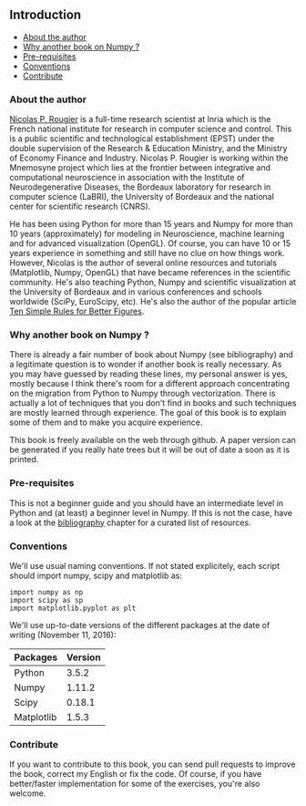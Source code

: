 ## Introduction

* [About the author](#about)
* [Why another book on Numpy ?](#why)
* [Pre-requisites](#pre-requisites)
* [Conventions](#conventions)
* [Contribute](#contribute)

### About the author <a name="about"></a>

[Nicolas P. Rougier](http://www.labri.fr/perso/nrougier/) is a full-time
research scientist at Inria which is the French national institute for research
in computer science and control. This is a public scientific and technological
establishment (EPST) under the double supervision of the Research & Education
Ministry, and the Ministry of Economy Finance and Industry. Nicolas P. Rougier
is working within the Mnemosyne project which lies at the frontier between
integrative and computational neuroscience in association with the Institute of
Neurodegenerative Diseases, the Bordeaux laboratory for research in computer
science (LaBRI), the University of Bordeaux and the national center for
scientific research (CNRS).
  
He has been using Python for more than 15 years and Numpy for more than 10
years (approximately) for modeling in Neuroscience, machine learning and for
advanced visualization (OpenGL). Of course, you can have 10 or 15 years
experience in something and still have no clue on how things work. However,
Nicolas is the author of several online resources and tutorials (Matplotlib,
Numpy, OpenGL) that have became references in the scientific community. He's
also teaching Python, Numpy and scientific visualization at the University of
Bordeaux and in various conferences and schools worldwide (SciPy, EuroScipy,
etc). He's also the author of the popular article [Ten Simple Rules for Better
Figures](http://journals.plos.org/ploscompbiol/article?id=10.1371/journal.pcbi.1003833).

### Why another book on Numpy ? <a name="why"></a>

There is already a fair number of book about Numpy (see bibliography) and a
legitimate question is to wonder if another book is really necessary. As you
may have guessed by reading these lines, my personal answer is yes, mostly
because I think there's room for a different approach concentrating on the
migration from Python to Numpy through vectorization. There is actually a lot
of techniques that you don't find in books and such techniques are mostly
learned through experience. The goal of this book is to explain some of them
and to make you acquire experience.

This book is freely available on the web through github. A paper version can be
generated if you really hate trees but it will be out of date a soon as it is
printed.

### Pre-requisites <a name="pre-requisites"></a>

This is not a beginner guide and you should have an intermediate level in
Python and (at least) a beginner level in Numpy. If this is not the case, have
a look at the [bibliography](bibliography.md) chapter for a curated list of
resources.

### Conventions <a name="conventions"></a>

We'll use usual naming conventions. If not stated explicitely, each script
should import numpy, scipy and matplotlib as:
  
    import numpy as np
    import scipy as sp
    import matplotlib.pyplot as plt
 
We'll use up-to-date versions of the different packages at the date of
writing (November 11, 2016):

| Packages   | Version |
|------------|---------|
| Python     | 3.5.2   |
| Numpy      | 1.11.2  |
| Scipy      | 0.18.1  |
| Matplotlib | 1.5.3   |

### Contribute <a name="contribute"></a>

If you want to contribute to this book, you can send pull requests to improve
the book, correct my English or fix the code. Of course, if you have
better/faster implementation for some of the exercises, you're also welcome.
